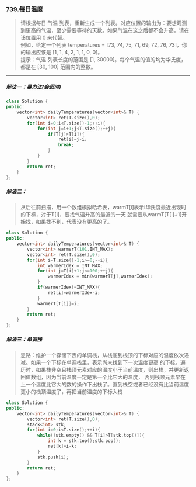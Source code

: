 ### 739.每日温度
> 请根据每日 气温 列表，重新生成一个列表。对应位置的输出为：要想观测到更高的气温，至少需要等待的天数。如果气温在这之后都不会升高，请在该位置用 0 来代替。  
> 例如，给定一个列表 temperatures = [73, 74, 75, 71, 69, 72, 76, 73]，你的输出应该是 [1, 1, 4, 2, 1, 1, 0, 0]。  
> 提示：气温 列表长度的范围是 [1, 30000]。每个气温的值的均为华氏度，都是在 [30, 100] 范围内的整数。  
***
##### 解法一：暴力法(会超时)
```c++
class Solution {
public:
    vector<int> dailyTemperatures(vector<int>& T) {
        vector<int> ret(T.size(),0);
        for(int i=0;i<T.size()-1;++i){
            for(int j=i+1;j<T.size();++j){
                if(T[j]>T[i]){
                    ret[i]=j-i;
                    break;
                }
            }
        }
        return ret;
    }
};
```
##### 解法二：
> 从后往前扫描，用一个数组模拟哈希表，warmT[i]表示i华氏度最近出现时的下标，对于T[i]，要找气温升高的最近的一天
> 就需要从warmT[T[i]+1]开始找，如果找不到，代表没有更高的了。
```c++
class Solution {
public:
    vector<int> dailyTemperatures(vector<int>& T) {
        vector<int> warmerT(101,INT_MAX);
        vector<int> ret(T.size(),0);
        for(int i=T.size()-1;i>=0;--i){
            int warmerIdex = INT_MAX;
            for(int j=T[i]+1;j<=100;++j){
                warmerIdex = min(warmerT[j],warmerIdex);
            }
            if(warmerIdex!=INT_MAX){
                ret[i]=warmerIdex-i;
            }
            warmerT[T[i]]=i;
        }
        return ret;
    }
};
```
##### 解法三：单调栈
> 思路：维护一个存储下表的单调栈，从栈底到栈顶的下标对应的温度依次递减。如果一个下标在单调栈里，表示尚未找到下一次温度更高
> 的下标。遍历时，如果栈非空且栈顶元素对应的温度小于当前温度，则出栈，并更新返回值数组，因为当前温度一定是第一个比它大的温度，
> 否则栈顶元素早在上一个温度比它大的数的操作下出栈了。直到栈空或者已经没有比当前温度更小的栈顶温度了，再把当前温度的下标入栈
```c++
class Solution {
public:
    vector<int> dailyTemperatures(vector<int>& T) {
        vector<int> ret(T.size(),0);
        stack<int> stk;
        for(int i=0;i<T.size();++i){
            while(!stk.empty() && T[i]>T[stk.top()]){
                int k = stk.top();stk.pop();
                ret[k]=i-k;
            }
            stk.push(i);
        }
        return ret;
    }
};
```
